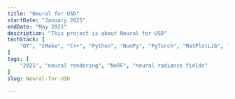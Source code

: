 ```yaml
---
title: "Neural for USD"
startDate: "January 2025"
endDate: "May 2025"
description: "This project is about Neural for USD"
techStack: [
	"QT", "CMake", "C++", "Python", "NumPy", "PyTorch", "MatPlotLib", "OpenUSD", "Hydra"
]
tags: [
	"2025", "neural rendering", "NeRF", "neural radiance fields"
]
slug: Neural-for-USD

---
```

